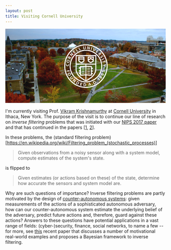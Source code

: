 ```yaml
---
layout: post
title: Visiting Cornell University
---
```


<p align="center">
    <img width="525" src="../img/cornell.jpg">
</p>

I'm currently visiting Prof. [Vikram Krishnamurthy](https://vikram.ece.cornell.edu/) at
[Cornell University](https://www.cornell.edu/) in Ithaca, New York. The purpose of the
visit is to continue our line of research on *inverse filtering* problems that was
initiated with our [NIPS 2017
paper](http://papers.nips.cc/paper/7008-inverse-filtering-for-hidden-markov-models) and
that has continued in the papers [[1](https://ieeexplore.ieee.org/document/8619013),
[2](https://ieeexplore.ieee.org/document/8693524)].

In these problems, the (standard filtering
problem)[https://en.wikipedia.org/wiki/Filtering_problem_(stochastic_processes)]

> Given observations from a noisy sensor along with a system model, compute estimates of the system's state.

is flipped to

> Given estimates (or actions based on these) of the state, determine how accurate the
> sensors and system model are.

Why are such questions of importance? Inverse filtering problems are partly motivated by
the design of [counter-autonomous
systems](https://papers.ssrn.com/sol3/papers.cfm?abstract_id=2963835): given measurements
of the actions of a sophisticated autonomous adversary, how can our counter-autonomous
system estimate the underlying belief of the adversary, predict future actions and,
therefore, guard against these actions? Answers to these questions have potential
applications in a vast range of fields: (cyber-)security, finance, social networks, to name
a few -- for more, see [this](https://arxiv.org/pdf/1905.07230.pdf) recent paper that
discusses a number of motivational real-world examples and proposes a Bayesian framework
to inverse filtering.

